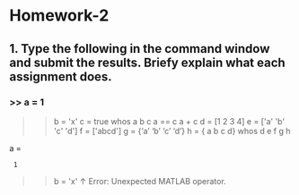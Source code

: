 # Homework-2
## 1. Type the following in the command window and submit the results. Briefy explain what each assignment does.
### >> a = 1
>> b = 'x'
>> c = true
>> whos a b c
>> a == c
>> a + c
>> d = [1 2 3 4]
>> e = ['a' 'b' 'c' 'd']
>> f = ['abcd']
>> g = {‘a’ ‘b’ ‘c’ ‘d’}
>> h = { a b c d}
>> whos d e f g h

a =

     1

 >> b = 'x'
 ↑
Error: Unexpected MATLAB operator.
 
>> 
